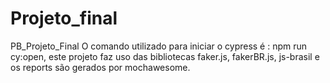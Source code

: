 # Projeto_final
PB_Projeto_Final O comando utilizado para iniciar o cypress é : npm run cy:open, este projeto faz uso das bibliotecas faker.js, fakerBR.js, js-brasil e os reports são gerados por mochawesome.
